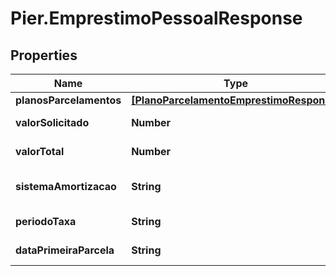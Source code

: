 # Pier.EmprestimoPessoalResponse

## Properties
Name | Type | Description | Notes
------------ | ------------- | ------------- | -------------
**planosParcelamentos** | [**[PlanoParcelamentoEmprestimoResponse]**](PlanoParcelamentoEmprestimoResponse.md) |  | [optional] 
**valorSolicitado** | **Number** | Valor solicitado do empr\u00C3\u00A9stimo/financiamento | [optional] 
**valorTotal** | **Number** | Valor total do empr\u00C3\u00A9stimo/financiamento | [optional] 
**sistemaAmortizacao** | **String** | Sistema para amortiza\u00C3\u00A7\u00C3\u00A3o do valor das parcelas | [optional] 
**periodoTaxa** | **String** | Per\u00C3\u00ADodo de aplica da taxa de juros | [optional] 
**dataPrimeiraParcela** | **String** | Data da primeira parcela do empr\u00C3\u00A9stimo/financiamento | [optional] 


